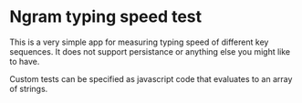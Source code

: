 # Ngram typing speed test

This is a very simple app for measuring typing speed of different
key sequences. It does not support persistance or anything else
you might like to have.

Custom tests can be specified as javascript code that evaluates to
an array of strings.
